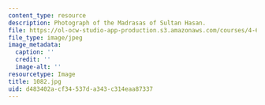 ```yaml
---
content_type: resource
description: Photograph of the Madrasas of Sultan Hasan.
file: https://ol-ocw-studio-app-production.s3.amazonaws.com/courses/4-615-the-architecture-of-cairo-spring-2002/d483402acf34537da343c314eaa87337_1082.jpg
file_type: image/jpeg
image_metadata:
  caption: ''
  credit: ''
  image-alt: ''
resourcetype: Image
title: 1082.jpg
uid: d483402a-cf34-537d-a343-c314eaa87337
---
```

